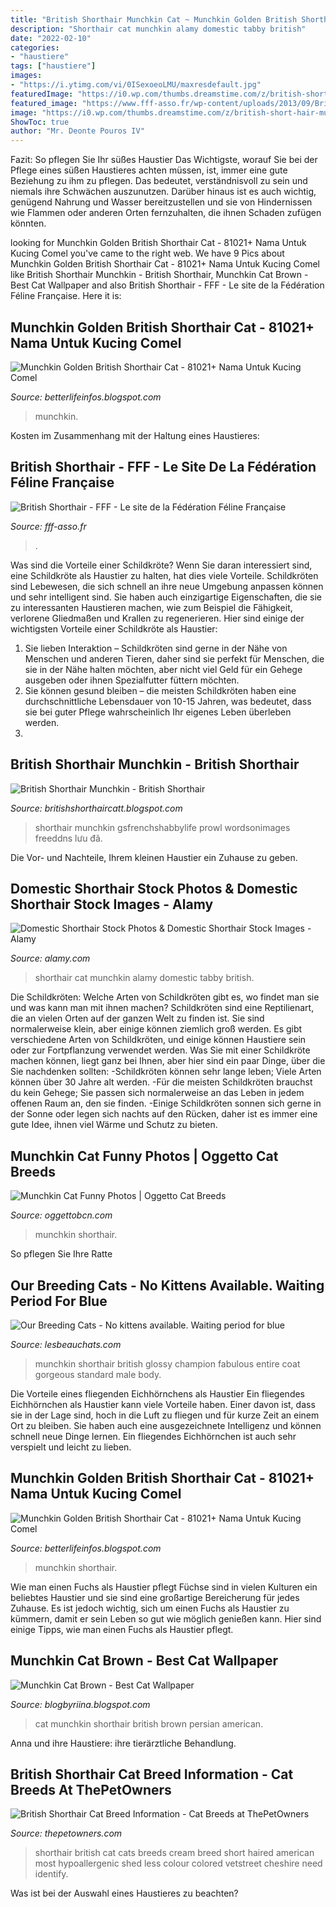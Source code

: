 ```yaml
---
title: "British Shorthair Munchkin Cat ~ Munchkin Golden British Shorthair Cat"
description: "Shorthair cat munchkin alamy domestic tabby british"
date: "2022-02-10"
categories:
- "haustiere"
tags: ["haustiere"]
images:
- "https://i.ytimg.com/vi/0ISexoeoLMU/maxresdefault.jpg"
featuredImage: "https://i0.wp.com/thumbs.dreamstime.com/z/british-short-hair-munchkin-hybrid-kitty-wondering-why-does-human-make-much-noise-just-to-get-my-attention-183604593.jpg?w=1024&amp;strip=all"
featured_image: "https://www.fff-asso.fr/wp-content/uploads/2013/09/British-Shorthair-fff-01.jpg"
image: "https://i0.wp.com/thumbs.dreamstime.com/z/british-short-hair-munchkin-hybrid-kitty-wondering-why-does-human-make-much-noise-just-to-get-my-attention-183604593.jpg?w=1024&amp;strip=all"
ShowToc: true
author: "Mr. Deonte Pouros IV"
---
```



Fazit: So pflegen Sie Ihr süßes Haustier
Das Wichtigste, worauf Sie bei der Pflege eines süßen Haustieres achten müssen, ist, immer eine gute Beziehung zu ihm zu pflegen. Das bedeutet, verständnisvoll zu sein und niemals ihre Schwächen auszunutzen. Darüber hinaus ist es auch wichtig, genügend Nahrung und Wasser bereitzustellen und sie von Hindernissen wie Flammen oder anderen Orten fernzuhalten, die ihnen Schaden zufügen könnten.

	

		
looking for Munchkin Golden British Shorthair Cat - 81021+ Nama Untuk Kucing Comel you've came to the right web. We have 9 Pics about Munchkin Golden British Shorthair Cat - 81021+ Nama Untuk Kucing Comel like British Shorthair Munchkin - British Shorthair, Munchkin Cat Brown - Best Cat Wallpaper and also British Shorthair - FFF - Le site de la Fédération Féline Française. Here it is:
		
    
## Munchkin Golden British Shorthair Cat - 81021+ Nama Untuk Kucing Comel

<img loading=lazy src="https://lookaside.fbsbx.com/lookaside/crawler/media/?media_id=526713347679077" onerror="this.onerror=null;this.src='https://tse1.mm.bing.net/th?id=OIP.y0dePlWcYPcQfvF-0BW0TwHaEI&amp;pid=15.1';" alt="Munchkin Golden British Shorthair Cat - 81021+ Nama Untuk Kucing Comel">

_Source: betterlifeinfos.blogspot.com_

>munchkin. 

	

Kosten im Zusammenhang mit der Haltung eines Haustieres:

    
## British Shorthair - FFF - Le Site De La Fédération Féline Française

<img loading=lazy src="https://www.fff-asso.fr/wp-content/uploads/2013/09/British-Shorthair-fff-01.jpg" onerror="this.onerror=null;this.src='https://tse4.mm.bing.net/th?id=OIP.-GiqtvUlioDSS2eiaFZ0JQHaE0&amp;pid=15.1';" alt="British Shorthair - FFF - Le site de la Fédération Féline Française">

_Source: fff-asso.fr_

>. 

	

Was sind die Vorteile einer Schildkröte?
Wenn Sie daran interessiert sind, eine Schildkröte als Haustier zu halten, hat dies viele Vorteile. Schildkröten sind Lebewesen, die sich schnell an ihre neue Umgebung anpassen können und sehr intelligent sind. Sie haben auch einzigartige Eigenschaften, die sie zu interessanten Haustieren machen, wie zum Beispiel die Fähigkeit, verlorene Gliedmaßen und Krallen zu regenerieren. Hier sind einige der wichtigsten Vorteile einer Schildkröte als Haustier:
1. Sie lieben Interaktion – Schildkröten sind gerne in der Nähe von Menschen und anderen Tieren, daher sind sie perfekt für Menschen, die sie in der Nähe halten möchten, aber nicht viel Geld für ein Gehege ausgeben oder ihnen Spezialfutter füttern möchten.
2. Sie können gesund bleiben – die meisten Schildkröten haben eine durchschnittliche Lebensdauer von 10-15 Jahren, was bedeutet, dass sie bei guter Pflege wahrscheinlich Ihr eigenes Leben überleben werden.
3.

    
## British Shorthair Munchkin - British Shorthair

<img loading=lazy src="https://lh6.googleusercontent.com/proxy/4bp-usgu7ZBK5bYTI3w6MpofiXzMyrymsvXf1V_648eaD-OfnQn1i7vcIPPAoLYFjh5pZzQrlc6qIX6IRO8dFkToXMYzxoXVR26WV179zYPbgmaeDIj3YLE=s0-d" onerror="this.onerror=null;this.src='https://tse3.mm.bing.net/th?id=OIP.H1h7ldSyH47pYsirn_wnNAAAAA&amp;pid=15.1';" alt="British Shorthair Munchkin - British Shorthair">

_Source: britishshorthaircatt.blogspot.com_

>shorthair munchkin gsfrenchshabbylife prowl wordsonimages freeddns lưu đã. 

	

Die Vor- und Nachteile, Ihrem kleinen Haustier ein Zuhause zu geben.

    
## Domestic Shorthair Stock Photos &amp; Domestic Shorthair Stock Images - Alamy

<img loading=lazy src="https://c8.alamy.com/comp/XBB4HF/munchkin-shorthair-cat-XBB4HF.jpg" onerror="this.onerror=null;this.src='https://tse1.mm.bing.net/th?id=OIP.citDONlXa3HhsOXPjT26rQHaL4&amp;pid=15.1';" alt="Domestic Shorthair Stock Photos &amp; Domestic Shorthair Stock Images - Alamy">

_Source: alamy.com_

>shorthair cat munchkin alamy domestic tabby british. 

	

Die Schildkröten: Welche Arten von Schildkröten gibt es, wo findet man sie und was kann man mit ihnen machen?
Schildkröten sind eine Reptilienart, die an vielen Orten auf der ganzen Welt zu finden ist. Sie sind normalerweise klein, aber einige können ziemlich groß werden. Es gibt verschiedene Arten von Schildkröten, und einige können Haustiere sein oder zur Fortpflanzung verwendet werden. Was Sie mit einer Schildkröte machen können, liegt ganz bei Ihnen, aber hier sind ein paar Dinge, über die Sie nachdenken sollten:
-Schildkröten können sehr lange leben; Viele Arten können über 30 Jahre alt werden.
-Für die meisten Schildkröten brauchst du kein Gehege; Sie passen sich normalerweise an das Leben in jedem offenen Raum an, den sie finden.
-Einige Schildkröten sonnen sich gerne in der Sonne oder legen sich nachts auf den Rücken, daher ist es immer eine gute Idee, ihnen viel Wärme und Schutz zu bieten.

    
## Munchkin Cat Funny Photos | Oggetto Cat Breeds

<img loading=lazy src="https://i0.wp.com/thumbs.dreamstime.com/z/british-short-hair-munchkin-hybrid-kitty-wondering-why-does-human-make-much-noise-just-to-get-my-attention-183604593.jpg?w=1024&amp;strip=all" onerror="this.onerror=null;this.src='https://tse2.mm.bing.net/th?id=OIP.oTfQpqakrhG3d3S2DsOvmAHaNp&amp;pid=15.1';" alt="Munchkin Cat Funny Photos | Oggetto Cat Breeds">

_Source: oggettobcn.com_

>munchkin shorthair. 

	

So pflegen Sie Ihre Ratte

    
## Our Breeding Cats - No Kittens Available. Waiting Period For Blue

<img loading=lazy src="http://www.lesbeauchats.com/uploads/4/2/1/5/4215814/20190315-142601_orig.jpg" onerror="this.onerror=null;this.src='https://tse3.mm.bing.net/th?id=OIP.kkeKuFga7-tLkhTWlS0HzAHaJ4&amp;pid=15.1';" alt="Our Breeding Cats - No kittens available. Waiting period for blue">

_Source: lesbeauchats.com_

>munchkin shorthair british glossy champion fabulous entire coat gorgeous standard male body. 

	

Die Vorteile eines fliegenden Eichhörnchens als Haustier
Ein fliegendes Eichhörnchen als Haustier kann viele Vorteile haben. Einer davon ist, dass sie in der Lage sind, hoch in die Luft zu fliegen und für kurze Zeit an einem Ort zu bleiben. Sie haben auch eine ausgezeichnete Intelligenz und können schnell neue Dinge lernen. Ein fliegendes Eichhörnchen ist auch sehr verspielt und leicht zu lieben.

    
## Munchkin Golden British Shorthair Cat - 81021+ Nama Untuk Kucing Comel

<img loading=lazy src="https://i.ytimg.com/vi/0ISexoeoLMU/maxresdefault.jpg" onerror="this.onerror=null;this.src='https://tse4.mm.bing.net/th?id=OIP.mtxXZuODO6n281ha85JkrQHaEK&amp;pid=15.1';" alt="Munchkin Golden British Shorthair Cat - 81021+ Nama Untuk Kucing Comel">

_Source: betterlifeinfos.blogspot.com_

>munchkin shorthair. 

	

Wie man einen Fuchs als Haustier pflegt
Füchse sind in vielen Kulturen ein beliebtes Haustier und sie sind eine großartige Bereicherung für jedes Zuhause. Es ist jedoch wichtig, sich um einen Fuchs als Haustier zu kümmern, damit er sein Leben so gut wie möglich genießen kann. Hier sind einige Tipps, wie man einen Fuchs als Haustier pflegt.

    
## Munchkin Cat Brown - Best Cat Wallpaper

<img loading=lazy src="https://img.favpng.com/14/7/8/munchkin-cat-american-shorthair-british-shorthair-persian-cat-kitten-png-favpng-F57sysmaJdnbTxsuJucSY9fmp.jpg" onerror="this.onerror=null;this.src='https://tse4.mm.bing.net/th?id=OIP.XssAaLJRA__DtC2L_mE9UQHaEh&amp;pid=15.1';" alt="Munchkin Cat Brown - Best Cat Wallpaper">

_Source: blogbyriina.blogspot.com_

>cat munchkin shorthair british brown persian american. 

	

Anna und ihre Haustiere: ihre tierärztliche Behandlung.

    
## British Shorthair Cat Breed Information - Cat Breeds At ThePetOwners

<img loading=lazy src="http://img3.thepetowners.com/201707/2017/0705/4f/5/572754/original.jpg" onerror="this.onerror=null;this.src='https://tse3.mm.bing.net/th?id=OIP.h9lh7HMq8Am8jZzBWxUnDAHaE7&amp;pid=15.1';" alt="British Shorthair Cat Breed Information - Cat Breeds at ThePetOwners">

_Source: thepetowners.com_

>shorthair british cat cats breeds cream breed short haired american most hypoallergenic shed less colour colored vetstreet cheshire need identify. 

	

Was ist bei der Auswahl eines Haustieres zu beachten?


